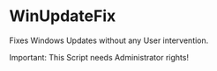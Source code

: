 # WinUpdateFix
Fixes Windows Updates without any User intervention.

Important: This Script needs Administrator rights!
